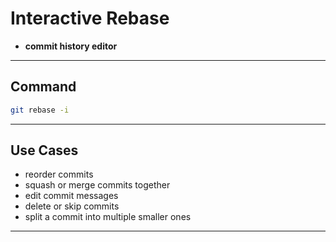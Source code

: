 # Interactive Rebase

- **commit history editor**

---

## Command

```bash
git rebase -i
```

---

## Use Cases

- reorder commits
- squash or merge commits together
- edit commit messages
- delete or skip commits
- split a commit into multiple smaller ones

---

